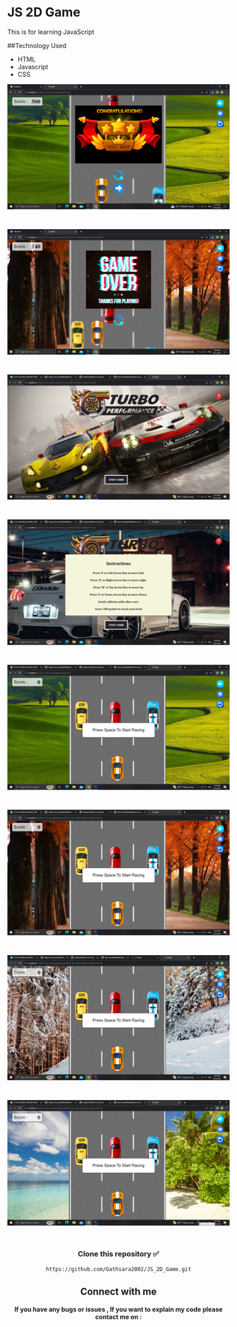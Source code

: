 # JS 2D Game

This is for learning JavaScript

##Technology  Used 

* HTML
* Javascript
* CSS

<p align="center"><img align="center" alt="" src="assets/img/screenshots/Screenshot%20(55).png" width="" height="" /></p><br>
<p align="center"><img align="center" alt="" src="assets/img/screenshots/Screenshot%20(56).png" width="" height="" /></p><br>
<p align="center"><img align="center" alt="" src="assets/img/screenshots/Screenshot%20(57).png" width="" height="" /></p><br>
<p align="center"><img align="center" alt="" src="assets/img/screenshots/Screenshot%20(58).png" width="" height="" /></p><br>
<p align="center"><img align="center" alt="" src="assets/img/screenshots/Screenshot%20(59).png" width="" height="" /></p><br>
<p align="center"><img align="center" alt="" src="assets/img/screenshots/Screenshot%20(60).png" width="" height="" /></p><br>
<p align="center"><img align="center" alt="" src="assets/img/screenshots/Screenshot%20(61).png" width="" height="" /></p><br>
<p align="center"><img align="center" alt="" src="assets/img/screenshots/Screenshot%20(62).png" width="" height="" /></p><br>

<div align="center">

###  
### Clone this repository ✅
```md
https://github.com/Gathsara2002/JS_2D_Game.git
```
##  Connect with me
#### If you have any bugs or issues , If you want to explain my code please contact me on :

</div>
